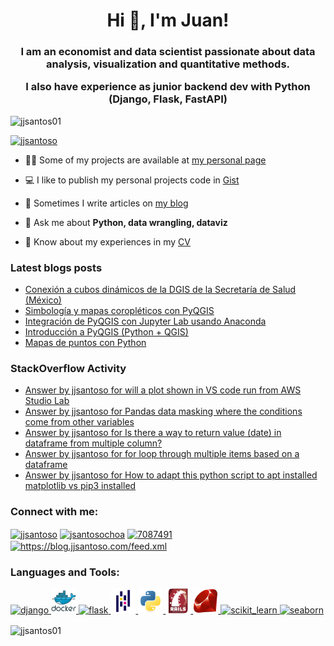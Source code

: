 <h1 align="center">Hi 👋, I'm Juan!</h1>
<h3 align="center">
  <p> I am an economist and data scientist passionate about data analysis, visualization and quantitative methods. </p>
  <p> I also have experience as junior backend dev with Python (Django, Flask, FastAPI) </p>
</h3>

<p align="left"> <img src="https://komarev.com/ghpvc/?username=jjsantos01&label=Profile%20views&color=0e75b6&style=flat" alt="jjsantos01" /> </p>

<p align="left"> <a href="https://twitter.com/jjsantoso" target="blank"><img src="https://img.shields.io/twitter/follow/jjsantoso?logo=twitter&style=for-the-badge" alt="jjsantoso" /></a> </p>

- 👨‍💻 Some of my projects are available at [my personal page](https://www.jjsantoso.com/proyectos)

-  💻 I like to publish my personal projects code in [Gist](https://gist.github.com/jjsantos01)

- 📝 Sometimes I write articles on [my blog](https://blog.jjsantoso.com/)

- 💬 Ask me about **Python, data wrangling, dataviz**

- 📄 Know about my experiences in my [CV](https://www.jjsantoso.com/cv)

### Latest blogs posts
<!-- BLOG-POST-LIST:START -->
- [Conexión a cubos dinámicos de la DGIS de la Secretaría de Salud &lpar;México&rpar;](http://blog.jjsantoso.com/dgis-conexion/)
- [Simbología y mapas coropléticos con PyQGIS](http://blog.jjsantoso.com/pyqgis-mapa-coropletico/)
- [Integración de PyQGIS con Jupyter Lab usando Anaconda](http://blog.jjsantoso.com/pyqgis-anaconda/)
- [Introducción a PyQGIS &lpar;Python + QGIS&rpar;](http://blog.jjsantoso.com/intro-pyqgis/)
- [Mapas de puntos con Python](http://blog.jjsantoso.com/mapas-distribucion-puntos/)
<!-- BLOG-POST-LIST:END -->

### StackOverflow Activity
<!-- STACKOVERFLOW:START -->
- [Answer by jjsantoso for will a plot shown in VS code run from AWS Studio Lab](https://stackoverflow.com/questions/76132342/will-a-plot-shown-in-vs-code-run-from-aws-studio-lab/76133143#76133143)
- [Answer by jjsantoso for Pandas data masking where the conditions come from other variables](https://stackoverflow.com/questions/75797073/pandas-data-masking-where-the-conditions-come-from-other-variables/75797265#75797265)
- [Answer by jjsantoso for Is there a way to return value &lpar;date&rpar; in dataframe from multiple column?](https://stackoverflow.com/questions/75479169/is-there-a-way-to-return-value-date-in-dataframe-from-multiple-column/75479608#75479608)
- [Answer by jjsantoso for for loop through multiple items based on a dataframe](https://stackoverflow.com/questions/75252625/for-loop-through-multiple-items-based-on-a-dataframe/75253082#75253082)
- [Answer by jjsantoso for How to adapt this python script to apt installed matplotlib vs pip3 installed](https://stackoverflow.com/questions/75252561/how-to-adapt-this-python-script-to-apt-installed-matplotlib-vs-pip3-installed/75252857#75252857)
<!-- STACKOVERFLOW:END -->

<h3 align="left">Connect with me:</h3>
<p align="left">
<a href="https://twitter.com/jjsantoso" target="blank"><img align="center" src="https://raw.githubusercontent.com/rahuldkjain/github-profile-readme-generator/master/src/images/icons/Social/twitter.svg" alt="jjsantoso" height="30" width="40" /></a>
<a href="https://linkedin.com/in/jsantosochoa" target="blank"><img align="center" src="https://raw.githubusercontent.com/rahuldkjain/github-profile-readme-generator/master/src/images/icons/Social/linked-in-alt.svg" alt="jsantosochoa" height="30" width="40" /></a>
<a href="https://stackoverflow.com/users/7087491" target="blank"><img align="center" src="https://raw.githubusercontent.com/rahuldkjain/github-profile-readme-generator/master/src/images/icons/Social/stack-overflow.svg" alt="7087491" height="30" width="40" /></a>
<a href="/https://blog.jjsantoso.com/feed.xml" target="blank"><img align="center" src="https://raw.githubusercontent.com/rahuldkjain/github-profile-readme-generator/master/src/images/icons/Social/rss.svg" alt="https://blog.jjsantoso.com/feed.xml" height="30" width="40" /></a>
</p>

<h3 align="left">Languages and Tools:</h3>
<p align="left"> <a href="https://www.djangoproject.com/" target="_blank" rel="noreferrer"> <img src="https://cdn.worldvectorlogo.com/logos/django.svg" alt="django" width="40" height="40"/> </a> <a href="https://www.docker.com/" target="_blank" rel="noreferrer"> <img src="https://raw.githubusercontent.com/devicons/devicon/master/icons/docker/docker-original-wordmark.svg" alt="docker" width="40" height="40"/> </a> <a href="https://flask.palletsprojects.com/" target="_blank" rel="noreferrer"> <img src="https://www.vectorlogo.zone/logos/pocoo_flask/pocoo_flask-icon.svg" alt="flask" width="40" height="40"/> </a> <a href="https://pandas.pydata.org/" target="_blank" rel="noreferrer"> <img src="https://raw.githubusercontent.com/devicons/devicon/2ae2a900d2f041da66e950e4d48052658d850630/icons/pandas/pandas-original.svg" alt="pandas" width="40" height="40"/> </a> <a href="https://www.python.org" target="_blank" rel="noreferrer"> <img src="https://raw.githubusercontent.com/devicons/devicon/master/icons/python/python-original.svg" alt="python" width="40" height="40"/> </a> <a href="https://rubyonrails.org" target="_blank" rel="noreferrer"> <img src="https://raw.githubusercontent.com/devicons/devicon/master/icons/rails/rails-original-wordmark.svg" alt="rails" width="40" height="40"/> </a> <a href="https://www.ruby-lang.org/en/" target="_blank" rel="noreferrer"> <img src="https://raw.githubusercontent.com/devicons/devicon/master/icons/ruby/ruby-original.svg" alt="ruby" width="40" height="40"/> </a> <a href="https://scikit-learn.org/" target="_blank" rel="noreferrer"> <img src="https://upload.wikimedia.org/wikipedia/commons/0/05/Scikit_learn_logo_small.svg" alt="scikit_learn" width="40" height="40"/> </a> <a href="https://seaborn.pydata.org/" target="_blank" rel="noreferrer"> <img src="https://seaborn.pydata.org/_images/logo-mark-lightbg.svg" alt="seaborn" width="40" height="40"/> </a> </p>

<p><img align="center" src="https://github-readme-stats.vercel.app/api/top-langs?username=jjsantos01&show_icons=true&locale=en&layout=compact" alt="jjsantos01" /></p>
